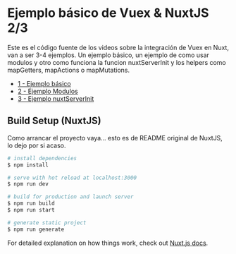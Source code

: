 # Ejemplo básico de Vuex & NuxtJS 2/3

Este es el código fuente de los videos sobre la integración de Vuex en Nuxt, van a ser 3-4 ejemplos. Un ejemplo básico, un ejemplo de como usar modulos y otro como funciona la funcion nuxtServerInit y los helpers como mapGetters, mapActions o mapMutations.

* [1 - Ejemplo básico](https://github.com/antonrodin/vuex-nuxt/tree/2f99a1469cad1040f319deb3f7d1fe823fdb49c4)
* [2 - Ejemplo Modulos](https://github.com/antonrodin/vuex-nuxt/tree/6f1db0c845e4afe98b14fd10dda33c7a46eb9577)
* [3 - Ejemplo nuxtServerInit](https://github.com/antonrodin/vuex-nuxt/tree/6f1db0c845e4afe98b14fd10dda33c7a46eb9577)

## Build Setup (NuxtJS)

Como arrancar el proyecto vaya... esto es de README original de NuxtJS, lo dejo por si 
acaso.

```bash
# install dependencies
$ npm install

# serve with hot reload at localhost:3000
$ npm run dev

# build for production and launch server
$ npm run build
$ npm run start

# generate static project
$ npm run generate
```

For detailed explanation on how things work, check out [Nuxt.js docs](https://nuxtjs.org).
